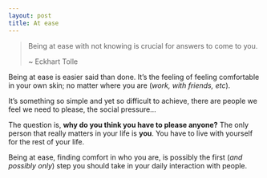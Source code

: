 ```yaml
---
layout: post
title: At ease
---
```


> Being at ease with not knowing is crucial for answers to come
> to you.
> 
> \~ Eckhart Tolle

Being at ease is easier said than done. It’s the feeling of feeling comfortable in your own skin; no matter where you are (_work, with friends, etc_).

It’s something so simple and yet so difficult to achieve, there are people we feel we need to please, the social pressure…

The question is, **why do you think you have to please anyone?** The only person that really matters in your life is **you**. You have to live with yourself for the rest of your life.

Being at ease, finding comfort in who you are, is possibly the first (_and possibly only_) step you should take in your daily interaction with people.
